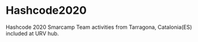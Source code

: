 # Hashcode2020
Hashcode 2020 Smarcamp Team activities from Tarragona, Catalonia(ES) included at URV hub.
